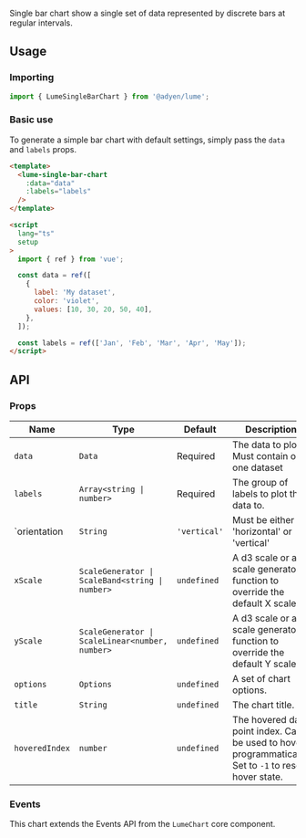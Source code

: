 Single bar chart show a single set of data represented by discrete bars at regular intervals.

## Usage

### Importing

```ts
import { LumeSingleBarChart } from '@adyen/lume';
```

### Basic use

To generate a simple bar chart with default settings, simply pass the `data` and `labels` props.

```html
<template>
  <lume-single-bar-chart
    :data="data"
    :labels="labels"
  />
</template>

<script
  lang="ts"
  setup
>
  import { ref } from 'vue';

  const data = ref([
    {
      label: 'My dataset',
      color: 'violet',
      values: [10, 30, 20, 50, 40],
    },
  ]);

  const labels = ref(['Jan', 'Feb', 'Mar', 'Apr', 'May']);
</script>
```

## API

### Props

| Name           | Type                                            | Default      | Description                                                                                            |
| -------------- | ----------------------------------------------- | ------------ | ------------------------------------------------------------------------------------------------------ |
| `data`         | `Data`                                          | Required     | The data to plot. Must contain only one dataset                                                        |
| `labels`       | `Array<string \| number>`                       | Required     | The group of labels to plot the data to.                                                               |
| `orientation   | `String`                                        | `'vertical'` | Must be either 'horizontal' or 'vertical'                                                              |
| `xScale`       | `ScaleGenerator \| ScaleBand<string \| number>` | `undefined`  | A d3 scale or a scale generator function to override the default X scale.                              |
| `yScale`       | `ScaleGenerator \| ScaleLinear<number, number>` | `undefined`  | A d3 scale or a scale generator function to override the default Y scale.                              |
| `options`      | `Options`                                       | `undefined`  | A set of chart options.                                                                                |
| `title`        | `String`                                        | `undefined`  | The chart title.                                                                                       |
| `hoveredIndex` | `number`                                        | `undefined`  | The hovered data point index. Can be used to hover programmatically. Set to `-1` to reset hover state. |

### Events

This chart extends the Events API from the `LumeChart` core component.
